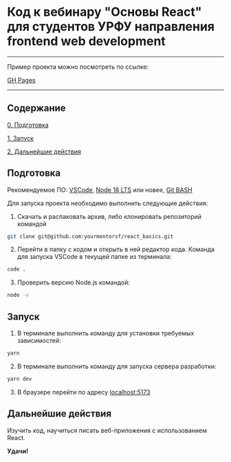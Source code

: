 # Код к вебинару "Основы React" для студентов УРФУ направления frontend web development

---

Пример проекта можно посмотреть по ссылке:

[GH Pages](https://yourmentorsf.github.io/react_basics)

---


## Содержание

[0. Подготовка](readme.md#Подготовка)

[1. Запуск](readme.md#Запуск)

[2. Дальнейшие действия](readme.md#Дальнейшие-действия)

## Подготовка

Рекомендуемое ПО:
[VSCode](https://code.visualstudio.com/), [Node 18 LTS](https://nodejs.org/en) или новее, [Git BASH](https://gitforwindows.org/)

Для запуска проекта необходимо выполнить следующие действия:

1. Скачать и распаковать архив, либо клонировать репозиторий командой

```bash
git clone git@github.com:yourmentorsf/react_basics.git
```

2. Перейти в папку с кодом и открыть в ней редактор кода. Команда для запуска VSCode в текущей папке из терминала:

```bash
code .
```

3. Проверить версию Node.js командой:

```bash
node -v
```


## Запуск

1. В терминале выполнить команду для установки требуемых зависимостей: 

```bash
yarn  
```

2. В терминале выполнить команду для запуска сервера разработки: 

```bash
yarn dev
```

3. В браузере перейти по адресу [localhost:5173](http://localhost:5173)

## Дальнейшие действия

Изучить код, научиться писать веб-приложения с использованием React.  

**Удачи!**